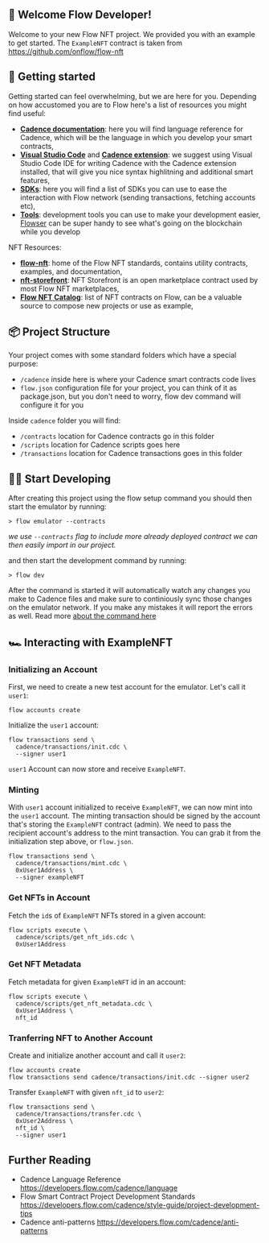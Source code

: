 ## 👋 Welcome Flow Developer!
Welcome to your new Flow NFT project. We provided you with an example to get started. The `ExampleNFT` contract is taken from https://github.com/onflow/flow-nft

## 🔨 Getting started
Getting started can feel overwhelming, but we are here for you. Depending on how accustomed you are to Flow here's a list of resources you might find useful:
- **[Cadence documentation](https://developers.flow.com/cadence/language)**: here you will find language reference for Cadence, which will be the language in which you develop your smart contracts,
- **[Visual Studio Code](https://code.visualstudio.com/?wt.mc_id=DX_841432)** and **[Cadence extension](https://marketplace.visualstudio.com/items?itemName=onflow.cadence)**: we suggest using Visual Studio Code IDE for writing Cadence with the Cadence extension installed, that will give you nice syntax highlitning and additional smart features,
- **[SDKs](https://developers.flow.com/tools#sdks)**: here you will find a list of SDKs you can use to ease the interaction with Flow network (sending transactions, fetching accounts etc),
- **[Tools](https://developers.flow.com/tools#development-tools)**: development tools you can use to make your development easier, [Flowser](https://docs.flowser.dev/) can be super handy to see what's going on the blockchain while you develop

NFT Resources:
- **[flow-nft](https://github.com/onflow/flow-nft)**: home of the Flow NFT standards, contains utility contracts, examples, and documentation,
- **[nft-storefront](https://github.com/onflow/nft-storefront/)**: NFT Storefront is an open marketplace contract used by most Flow NFT marketplaces,
- **[Flow NFT Catalog](https://www.flow-nft-catalog.com/)**: list of NFT contracts on Flow, can be a valuable source to compose new projects or use as example,


## 📦 Project Structure
Your project comes with some standard folders which have a special purpose:
- `/cadence` inside here is where your Cadence smart contracts code lives
- `flow.json` configuration file for your project, you can think of it as package.json, but you don't need to worry, flow dev command will configure it for you

Inside `cadence` folder you will find:
- `/contracts` location for Cadence contracts go in this folder
- `/scripts` location for Cadence scripts goes here
- `/transactions` location for Cadence transactions goes in this folder


## 👨‍💻 Start Developing
After creating this project using the flow setup command you should then start the emulator by running:
```
> flow emulator --contracts
```
_we use `--contracts` flag to include more already deployed contract we can then easily import in our project._

and then start the development command by running:
```shell
> flow dev
```
After the command is started it will automatically watch any changes you make to Cadence files and make sure to continiously sync those changes on the emulator network. If you make any mistakes it will report the errors as well. Read more [about the command here](https://developers.flow.com/tools/flow-cli/super-commands)

## 🏎️ Interacting with ExampleNFT

### Initializing an Account

First, we need to create a new test account for the emulator. Let's call it `user1`:

```
flow accounts create
```

Initialize the `user1` account:

```
flow transactions send \
  cadence/transactions/init.cdc \
  --signer user1
```

`user1` Account can now store and receive `ExampleNFT`.

### Minting

With `user1` account initialized to receive `ExampleNFT`, we can now mint into the `user1` account. The minting transaction should be signed by the account that's storing the `ExampleNFT` contract (admin). We need to pass the recipient account's address to the mint transaction. You can grab it from the initialization step above, or `flow.json`.

```
flow transactions send \
  cadence/transactions/mint.cdc \
  0xUser1Address \
  --signer exampleNFT
```

### Get NFTs in Account

Fetch the `id`s of `ExampleNFT` NFTs stored in a given account:

```
flow scripts execute \
  cadence/scripts/get_nft_ids.cdc \
  0xUser1Address
```

### Get NFT Metadata

Fetch metadata for given `ExampleNFT` id in an account:

```
flow scripts execute \
  cadence/scripts/get_nft_metadata.cdc \
  0xUser1Address \
  nft_id
```

### Tranferring NFT to Another Account

Create and initialize another account and call it `user2`:

```
flow accounts create
flow transactions send cadence/transactions/init.cdc --signer user2
```

Transfer `ExampleNFT` with given `nft_id` to `user2`:

```
flow transactions send \
  cadence/transactions/transfer.cdc \
  0xUser2Address \
  nft_id \
  --signer user1
```

## Further Reading

- Cadence Language Reference https://developers.flow.com/cadence/language
- Flow Smart Contract Project Development Standards https://developers.flow.com/cadence/style-guide/project-development-tips
- Cadence anti-patterns https://developers.flow.com/cadence/anti-patterns
